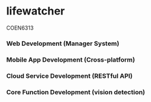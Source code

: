 # lifewatcher

COEN6313

### Web Development (Manager System)

### Mobile App Development (Cross-platform)

### Cloud Service Development (RESTful API)

### Core  Function Development (vision detection)
